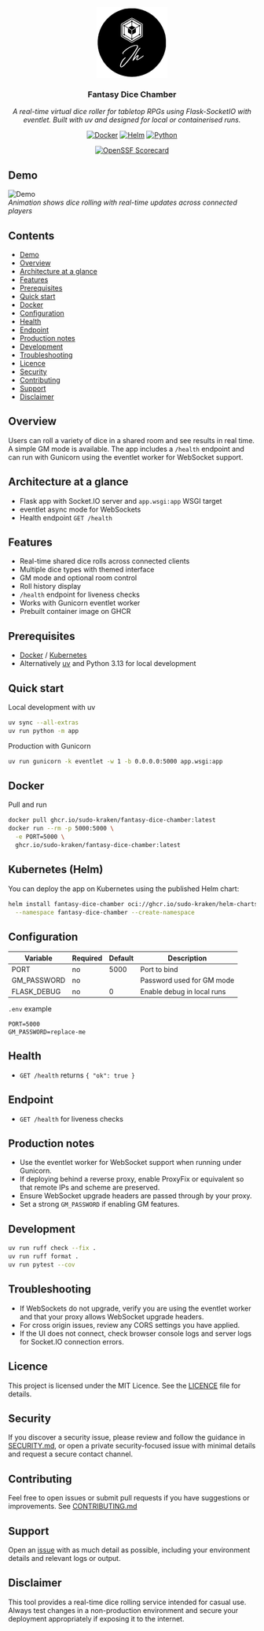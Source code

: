<div align="center">
<img src="docs/assets/logo.png" align="center" width="144px" height="144px"/>

### Fantasy Dice Chamber

_A real-time virtual dice roller for tabletop RPGs using Flask-SocketIO with eventlet. Built with uv and designed for local or containerised runs._
</div>

<div align="center">

[![Docker](https://img.shields.io/github/v/tag/sudo-kraken/fantasy-dice-chamber?label=docker&logo=docker&style=for-the-badge)](https://github.com/sudo-kraken//fantasy-dice-chamber/pkgs/container//fantasy-dice-chamber) [![Helm](https://img.shields.io/badge/dynamic/yaml?url=https%3A%2F%2Fraw.githubusercontent.com%2Fsudo-kraken%2Fhelm-charts%2Frefs%2Fheads%2Fmain%2Fcharts%2Ffantasy-dice-chamber%2FChart.yaml&query=%24.version&label=&logo=helm&style=for-the-badge&logoColor=0F1487&color=white)](https://github.com/sudo-kraken/helm-charts/tree/main/charts/fantasy-dice-chamber) [![Python](https://img.shields.io/python/required-version-toml?tomlFilePath=https%3A%2F%2Fraw.githubusercontent.com%2Fsudo-kraken%2F/fantasy-dice-chamber%2Fmain%2Fpyproject.toml&logo=python&logoColor=yellow&color=3776AB&style=for-the-badge)](https://github.com/sudo-kraken/fantasy-dice-chamber/blob/main/pyproject.toml)
</div>

<div align="center">

[![OpenSSF Scorecard](https://img.shields.io/ossf-scorecard/github.com/sudo-kraken/fantasy-dice-chamber?label=openssf%20scorecard&style=for-the-badge)](https://scorecard.dev/viewer/?uri=github.com/sudo-kraken/fantasy-dice-chamber)

</div>

## Demo

![Demo](./extras/preview.gif)  
*Animation shows dice rolling with real-time updates across connected players*

## Contents

- [Demo](#demo)
- [Overview](#overview)
- [Architecture at a glance](#architecture-at-a-glance)
- [Features](#features)
- [Prerequisites](#prerequisites)
- [Quick start](#quick-start)
- [Docker](#docker)
- [Configuration](#configuration)
- [Health](#health)
- [Endpoint](#endpoint)
- [Production notes](#production-notes)
- [Development](#development)
- [Troubleshooting](#troubleshooting)
- [Licence](#licence)
- [Security](#security)
- [Contributing](#contributing)
- [Support](#support)
- [Disclaimer](#disclaimer)

## Overview

Users can roll a variety of dice in a shared room and see results in real time. A simple GM mode is available. The app includes a `/health` endpoint and can run with Gunicorn using the eventlet worker for WebSocket support.

## Architecture at a glance

- Flask app with Socket.IO server and `app.wsgi:app` WSGI target
- eventlet async mode for WebSockets
- Health endpoint `GET /health`

## Features

- Real-time shared dice rolls across connected clients
- Multiple dice types with themed interface
- GM mode and optional room control
- Roll history display
- `/health` endpoint for liveness checks
- Works with Gunicorn eventlet worker
- Prebuilt container image on GHCR

## Prerequisites

- [Docker](https://www.docker.com/) / [Kubernetes](https://kubernetes.io/)
- Alternatively [uv](https://docs.astral.sh/uv/) and Python 3.13 for local development

## Quick start

Local development with uv

```bash
uv sync --all-extras
uv run python -m app
```

Production with Gunicorn

```bash
uv run gunicorn -k eventlet -w 1 -b 0.0.0.0:5000 app.wsgi:app
```

## Docker

Pull and run

```bash
docker pull ghcr.io/sudo-kraken/fantasy-dice-chamber:latest
docker run --rm -p 5000:5000 \
  -e PORT=5000 \
  ghcr.io/sudo-kraken/fantasy-dice-chamber:latest
```

## Kubernetes (Helm)

You can deploy the app on Kubernetes using the published Helm chart:

```bash
helm install fantasy-dice-chamber oci://ghcr.io/sudo-kraken/helm-charts/fantasy-dice-chamber \
  --namespace fantasy-dice-chamber --create-namespace
```

## Configuration

| Variable | Required | Default | Description |
|----------|----------|---------|-------------|
| PORT | no | 5000 | Port to bind |
| GM_PASSWORD | no |  | Password used for GM mode |
| FLASK_DEBUG | no | 0 | Enable debug in local runs |

`.env` example

```dotenv
PORT=5000
GM_PASSWORD=replace-me
```

## Health

- `GET /health` returns `{ "ok": true }`

## Endpoint

- `GET /health` for liveness checks

## Production notes

- Use the eventlet worker for WebSocket support when running under Gunicorn.
- If deploying behind a reverse proxy, enable ProxyFix or equivalent so that remote IPs and scheme are preserved.
- Ensure WebSocket upgrade headers are passed through by your proxy.
- Set a strong `GM_PASSWORD` if enabling GM features.

## Development

```bash
uv run ruff check --fix .
uv run ruff format .
uv run pytest --cov
```

## Troubleshooting

- If WebSockets do not upgrade, verify you are using the eventlet worker and that your proxy allows WebSocket upgrade headers.
- For cross origin issues, review any CORS settings you have applied.
- If the UI does not connect, check browser console logs and server logs for Socket.IO connection errors.

## Licence

This project is licensed under the MIT Licence. See the [LICENCE](LICENCE) file for details.

## Security

If you discover a security issue, please review and follow the guidance in [SECURITY.md](SECURITY.md), or open a private security-focused issue with minimal details and request a secure contact channel.

## Contributing

Feel free to open issues or submit pull requests if you have suggestions or improvements.
See [CONTRIBUTING.md](CONTRIBUTING.md)

## Support

Open an [issue](/../../issues) with as much detail as possible, including your environment details and relevant logs or output.

## Disclaimer

This tool provides a real-time dice rolling service intended for casual use. Always test changes in a non-production environment and secure your deployment appropriately if exposing it to the internet.
